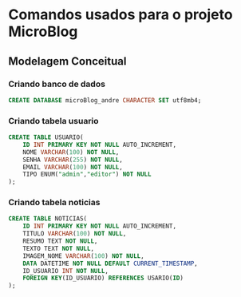 # Comandos usados para o projeto MicroBlog

## Modelagem Conceitual

### Criando banco de dados 

```sql
CREATE DATABASE microBlog_andre CHARACTER SET utf8mb4;
```

### Criando tabela usuario

```sql
CREATE TABLE USUARIO(
    ID INT PRIMARY KEY NOT NULL AUTO_INCREMENT,
    NOME VARCHAR(100) NOT NULL,
    SENHA VARCHAR(255) NOT NULL,
    EMAIL VARCHAR(100) NOT NULL,
    TIPO ENUM("admin","editor") NOT NULL
);
```

### Criando tabela noticias

```sql
CREATE TABLE NOTICIAS(
	ID INT PRIMARY KEY NOT NULL AUTO_INCREMENT,
    TITULO VARCHAR(100) NOT NULL,
    RESUMO TEXT NOT NULL,
    TEXTO TEXT NOT NULL,
    IMAGEM_NOME VARCHAR(100) NOT NULL,
    DATA DATETIME NOT NULL DEFAULT CURRENT_TIMESTAMP,
    ID_USUARIO INT NOT NULL,
    FOREIGN KEY(ID_USUARIO) REFERENCES USARIO(ID)
);
```